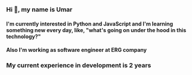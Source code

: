 ### Hi 👋, my name is Umar
#### I'm currently interested in Python and JavaScript and I'm learning something new every day, like, "what's going on under the hood in this technology?"
#### Also I'm working as software engineer at ERG company
### My current experience in development is 2 years
